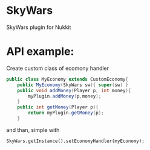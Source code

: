 # SkyWars
SkyWars plugin for Nukkit

# API example:
Create custom class of ecomony handler

```java
public class MyEconomy extends CustomEconomy{
	public MyEconomy(SkyWars sw){ super(sw) }
	public void addMoney(Player p, int money){
		myPlugin.addMoney(p,money);
	}
	public int getMoney(Player p){
		return myPlugin.getMoney(p);
	}

```
and than, simple with 

```
SkyWars.getInstance().setEconomyHandler(myEconomy);
```
